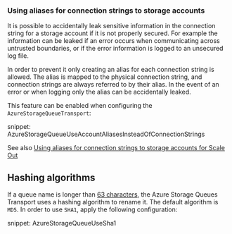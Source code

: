 ### Using aliases for connection strings to storage accounts

It is possible to accidentally leak sensitive information in the connection string for a storage account if it is not properly secured. For example the information can be leaked if an error occurs when communicating across untrusted boundaries, or if the error information is logged to an unsecured log file.

In order to prevent it only creating an alias for each connection string is allowed. The alias is mapped to the physical connection string, and connection strings are always referred to by their alias. In the event of an error or when logging only the alias can be accidentally leaked.

This feature can be enabled when configuring the `AzureStorageQueueTransport`:

snippet: AzureStorageQueueUseAccountAliasesInsteadOfConnectionStrings

See also [Using aliases for connection strings to storage accounts for Scale Out](/nservicebus/azure-storage-queues/multi-storageaccount-support.md#using-aliases-for-connection-strings-to-storage-accounts-for-scale-out)


## Hashing algorithms

If a queue name is longer than [63 characters](https://docs.microsoft.com/en-us/rest/api/storageservices/naming-queues-and-metadata), the Azure Storage Queues Transport uses a hashing algorithm to rename it. The default algorithm is `MD5`. In order to use `SHA1`, apply the following configuration:

snippet: AzureStorageQueueUseSha1